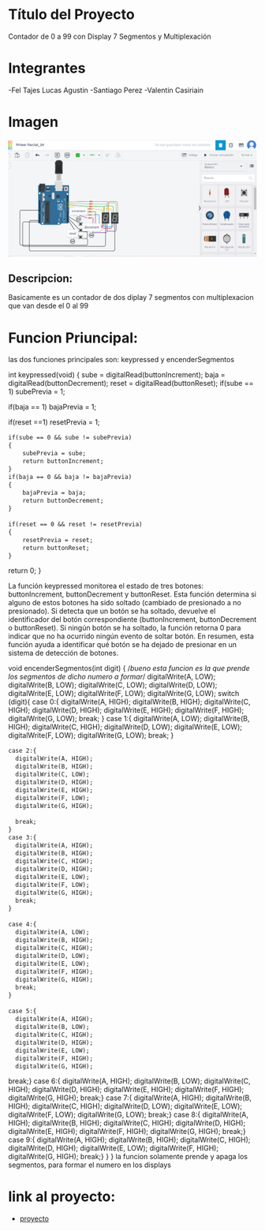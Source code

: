 # Título del Proyecto

Contador de 0 a 99 con Display 7 Segmentos y Multiplexación

# Integrantes
-Fel Tajes Lucas Agustin
-Santiago Perez
-Valentin Casiriain

# Imagen 
![Tinkercad](spd_imagen_de_proyecto_primer_parcial.png)

## Descripcion:

Basicamente es un contador de dos diplay 7 segmentos con multiplexacion que van desde el 0 al 99

# Funcion Priuncipal:
las dos funciones principales son: keypressed y encenderSegmentos

int keypressed(void)
{
  sube = digitalRead(buttonIncrement);
  baja = digitalRead(buttonDecrement);
  reset	= digitalRead(buttonReset);
  if(sube == 1)
    subePrevia = 1;
  
  if(baja == 1)
    bajaPrevia = 1;
  
  if(reset ==1)
    resetPrevia = 1;
  
  	if(sube == 0 && sube != subePrevia)
  	{
    	subePrevia = sube;
    	return buttonIncrement;
  	}
  	if(baja == 0 && baja != bajaPrevia)
  	{
    	bajaPrevia = baja;
    	return buttonDecrement;
  	}
  	
  	if(reset == 0 && reset != resetPrevia)
  	{
    	resetPrevia = reset;
    	return buttonReset;
  	}
  	
  return 0;
}

La función keypressed monitorea el estado de tres botones: buttonIncrement, buttonDecrement y buttonReset. Esta función determina si alguno de estos botones ha sido soltado (cambiado de presionado a no presionado). Si detecta que un botón se ha soltado, devuelve el identificador del botón correspondiente (buttonIncrement, buttonDecrement o buttonReset). Si ningún botón se ha soltado, la función retorna 0 para indicar que no ha ocurrido ningún evento de soltar botón. En resumen, esta función ayuda a identificar qué botón se ha dejado de presionar en un sistema de detección de botones.


void encenderSegmentos(int digit) 
{ /*bueno esta funcion es la que prende los segmentos de dicho numero
  a formar*/
      digitalWrite(A, LOW);
      digitalWrite(B, LOW);
      digitalWrite(C, LOW);
      digitalWrite(D, LOW);
      digitalWrite(E, LOW);
      digitalWrite(F, LOW);
      digitalWrite(G, LOW);
  switch (digit){
    case 0:{
      digitalWrite(A, HIGH);
      digitalWrite(B, HIGH);
      digitalWrite(C, HIGH);
      digitalWrite(D, HIGH);
      digitalWrite(E, HIGH);
      digitalWrite(F, HIGH);
      digitalWrite(G, LOW);
      break;
    }
    case 1:{
      digitalWrite(A, LOW);
      digitalWrite(B, HIGH);
      digitalWrite(C, HIGH);
      digitalWrite(D, LOW);
      digitalWrite(E, LOW);
      digitalWrite(F, LOW);
      digitalWrite(G, LOW);
      break;
    }
      
    case 2:{
      digitalWrite(A, HIGH);
      digitalWrite(B, HIGH);
      digitalWrite(C, LOW);
      digitalWrite(D, HIGH);
      digitalWrite(E, HIGH);
      digitalWrite(F, LOW);
      digitalWrite(G, HIGH);
    
      break;
    }
    case 3:{
      digitalWrite(A, HIGH);
      digitalWrite(B, HIGH);
      digitalWrite(C, HIGH);
      digitalWrite(D, HIGH);
      digitalWrite(E, LOW);
      digitalWrite(F, LOW);
      digitalWrite(G, HIGH);
      break;
    }
     
    case 4:{
      digitalWrite(A, LOW);
      digitalWrite(B, HIGH);
      digitalWrite(C, HIGH);
      digitalWrite(D, LOW);
      digitalWrite(E, LOW);
      digitalWrite(F, HIGH);
      digitalWrite(G, HIGH);
      break;
    }
      
    case 5:{
      digitalWrite(A, HIGH);
      digitalWrite(B, LOW);
      digitalWrite(C, HIGH);
      digitalWrite(D, HIGH);
      digitalWrite(E, LOW);
      digitalWrite(F, HIGH);
      digitalWrite(G, HIGH);
  break;}
    case 6:{
      digitalWrite(A, HIGH);
      digitalWrite(B, LOW);
      digitalWrite(C, HIGH);
      digitalWrite(D, HIGH);
      digitalWrite(E, HIGH);
      digitalWrite(F, HIGH);
      digitalWrite(G, HIGH);
      break;}
    case 7:{
      digitalWrite(A, HIGH);
      digitalWrite(B, HIGH);
      digitalWrite(C, HIGH);
      digitalWrite(D, LOW);
      digitalWrite(E, LOW);
      digitalWrite(F, LOW);
      digitalWrite(G, LOW);
      break;}
    case 8:{
      digitalWrite(A, HIGH);
      digitalWrite(B, HIGH);
      digitalWrite(C, HIGH);
      digitalWrite(D, HIGH);
      digitalWrite(E, HIGH);
      digitalWrite(F, HIGH);
      digitalWrite(G, HIGH);
      break;}
    case 9:{
      digitalWrite(A, HIGH);
      digitalWrite(B, HIGH);
      digitalWrite(C, HIGH);
      digitalWrite(D, HIGH);
      digitalWrite(E, LOW);
      digitalWrite(F, HIGH);
      digitalWrite(G, HIGH);
      break;}
  }
}
 la funcion solamente prende y apaga los segmentos, para formar el numero en los displays
# link al proyecto:
- [proyecto](https://www.tinkercad.com/things/gjDgodxwmHg-recu-del-primer-parcial/editel)
